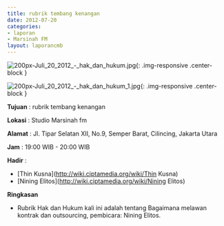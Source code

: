 ```yaml
---
title: rubrik tembang kenangan 
date: 2012-07-20
categories:
- laporan
- Marsinah FM
layout: laporancmb
---
```



![200px-Juli_20_2012_-_hak_dan_hukum.jpg](/uploads/200px-Juli_20_2012_-_hak_dan_hukum.jpg){: .img-responsive .center-block }

![200px-Juli_20_2012_-_hak_dan_hukum_1.jpg](/uploads/200px-Juli_20_2012_-_hak_dan_hukum_1.jpg){: .img-responsive .center-block }


**Tujuan** : rubrik tembang kenangan 

**Lokasi** : Studio Marsinah fm 

**Alamat** : Jl. Tipar Selatan XII, No.9, Semper Barat, Cilincing, Jakarta Utara 

**Jam** : 19:00 WIB - 20:00 WIB 

**Hadir** :
* [Thin Kusna](http://wiki.ciptamedia.org/wiki/Thin Kusna)
* [Nining Elitos](http://wiki.ciptamedia.org/wiki/Nining Elitos)

**Ringkasan**  
* Rubrik Hak dan Hukum kali ini adalah tentang Bagaimana melawan kontrak dan outsourcing, pembicara: Nining Elitos.
